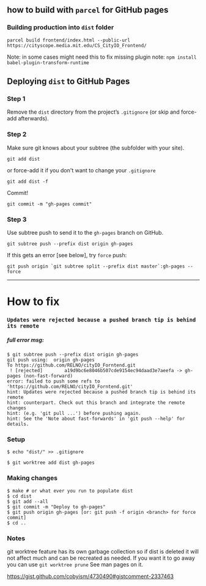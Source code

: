 ## how to build with `parcel` for GitHub pages

### Building production into `dist` folder

`parcel build frontend/index.html --public-url https://cityscope.media.mit.edu/CS_CityIO_Frontend/`

Note: in some cases might need this to fix missing plugin note:
`npm install babel-plugin-transform-runtime`

## Deploying `dist` to GitHub Pages

### Step 1

Remove the `dist` directory from the project’s `.gitignore` (or skip and force-add afterwards).

### Step 2

Make sure git knows about your subtree (the subfolder with your site).

```git add dist```

or force-add it if you don't want to change your `.gitignore`

```git add dist -f```

Commit!

```git commit -m "gh-pages commit"```

### Step 3

Use subtree push to send it to the `gh-pages` branch on GitHub.

```git subtree push --prefix dist origin gh-pages```

If this gets an error [see below], try `force` push:

```git push origin `git subtree split --prefix dist master`:gh-pages --force```

---

# How to fix

### `Updates were rejected because a pushed branch tip is behind its remote`

##### full error msg:

```
$ git subtree push --prefix dist origin gh-pages
git push using:  origin gh-pages
To https://github.com/RELNO/cityIO_Forntend.git
 ! [rejected]        a19d9bc6e8046b507cde9154ec94daad3e7aeefa -> gh-pages (non-fast-forward)
error: failed to push some refs to 'https://github.com/RELNO/cityIO_Forntend.git'
hint: Updates were rejected because a pushed branch tip is behind its remote
hint: counterpart. Check out this branch and integrate the remote changes
hint: (e.g. 'git pull ...') before pushing again.
hint: See the 'Note about fast-forwards' in 'git push --help' for details.
```

### Setup

```$ rm -rf dist
$ echo "dist/" >> .gitignore

$ git worktree add dist gh-pages
```

### Making changes

```
$ make # or what ever you run to populate dist
$ cd dist
$ git add --all
$ git commit -m "Deploy to gh-pages"
$ git push origin gh-pages [or: git push -f origin <branch> for force commit]
$ cd ..
```

### Notes

git worktree feature has its own garbage collection so if dist is deleted it will not affect much and can be recreated as needed. If you want it to go away you can use `git worktree prune` See man pages on it.

https://gist.github.com/cobyism/4730490#gistcomment-2337463
